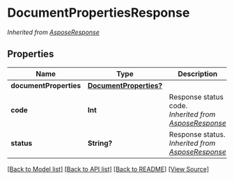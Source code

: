 ﻿# DocumentPropertiesResponse


*Inherited from [AsposeResponse](AsposeResponse.md)*
## Properties
Name | Type | Description | Notes
------------ | ------------- | ------------- | -------------
**documentProperties** | [**DocumentProperties?**](DocumentProperties.md) |  | [optional]
**code** | **Int** | Response status code.<br />*Inherited from [AsposeResponse](AsposeResponse.md)* | 
**status** | **String?** | Response status.<br />*Inherited from [AsposeResponse](AsposeResponse.md)* | [optional]

[[Back to Model list]](../README.md#documentation-for-models) [[Back to API list]](../README.md#documentation-for-api-endpoints) [[Back to README]](../README.md) [[View Source]](../AsposePdfCloud/Models/DocumentPropertiesResponse.swift)

